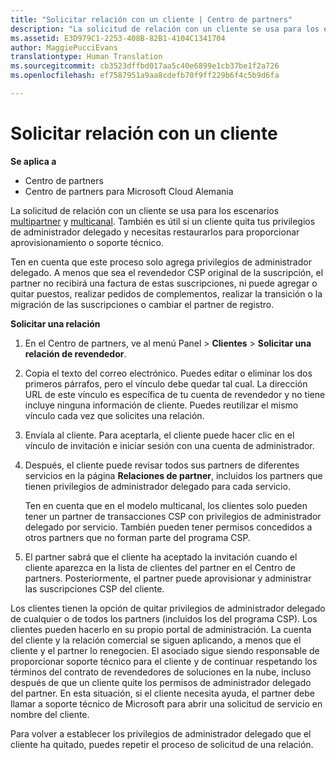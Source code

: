 ```yaml
---
title: "Solicitar relación con un cliente | Centro de partners"
description: "La solicitud de relación con un cliente se usa para los escenarios multipartner y multicanal. También es útil si un cliente quita tus privilegios de administrador delegado y necesitas restaurarlos para proporcionar aprovisionamiento o soporte técnico."
ms.assetid: E3D979C1-2253-408B-82B1-4104C1341704
author: MaggiePucciEvans
translationtype: Human Translation
ms.sourcegitcommit: cb3523dffbd017aa5c40e6899e1cb37be1f2a726
ms.openlocfilehash: ef7587951a9aa8cdefb70f9ff229b6f4c5b9d6fa

---
```


# Solicitar relación con un cliente

**Se aplica a**

-  Centro de partners
-  Centro de partners para Microsoft Cloud Alemania

La solicitud de relación con un cliente se usa para los escenarios [multipartner](multipartner.md) y [multicanal](multichannel.md). También es útil si un cliente quita tus privilegios de administrador delegado y necesitas restaurarlos para proporcionar aprovisionamiento o soporte técnico.

Ten en cuenta que este proceso solo agrega privilegios de administrador delegado. A menos que sea el revendedor CSP original de la suscripción, el partner no recibirá una factura de estas suscripciones, ni puede agregar o quitar puestos, realizar pedidos de complementos, realizar la transición o la migración de las suscripciones o cambiar el partner de registro.

<a href="" id="requestarelationship"></a>
**Solicitar una relación**

1.  En el Centro de partners, ve al menú Panel &gt; **Clientes** &gt; **Solicitar una relación de revendedor**.
2.  Copia el texto del correo electrónico. Puedes editar o eliminar los dos primeros párrafos, pero el vínculo debe quedar tal cual. La dirección URL de este vínculo es específica de tu cuenta de revendedor y no tiene incluye ninguna información de cliente. Puedes reutilizar el mismo vínculo cada vez que solicites una relación.
3.  Envíala al cliente. Para aceptarla, el cliente puede hacer clic en el vínculo de invitación e iniciar sesión con una cuenta de administrador.
4.  Después, el cliente puede revisar todos sus partners de diferentes servicios en la página **Relaciones de partner**, incluidos los partners que tienen privilegios de administrador delegado para cada servicio.

    Ten en cuenta que en el modelo multicanal, los clientes solo pueden tener un partner de transacciones CSP con privilegios de administrador delegado por servicio. También pueden tener permisos concedidos a otros partners que no forman parte del programa CSP.

5.  El partner sabrá que el cliente ha aceptado la invitación cuando el cliente aparezca en la lista de clientes del partner en el Centro de partners. Posteriormente, el partner puede aprovisionar y administrar las suscripciones CSP del cliente.

Los clientes tienen la opción de quitar privilegios de administrador delegado de cualquier o de todos los partners (incluidos los del programa CSP). Los clientes pueden hacerlo en su propio portal de administración. La cuenta del cliente y la relación comercial se siguen aplicando, a menos que el cliente y el partner lo renegocien. El asociado sigue siendo responsable de proporcionar soporte técnico para el cliente y de continuar respetando los términos del contrato de revendedores de soluciones en la nube, incluso después de que un cliente quite los permisos de administrador delegado del partner. En esta situación, si el cliente necesita ayuda, el partner debe llamar a soporte técnico de Microsoft para abrir una solicitud de servicio en nombre del cliente.

Para volver a establecer los privilegios de administrador delegado que el cliente ha quitado, puedes repetir el proceso de solicitud de una relación.

 

 






<!--HONumber=Jan17_HO2-->


